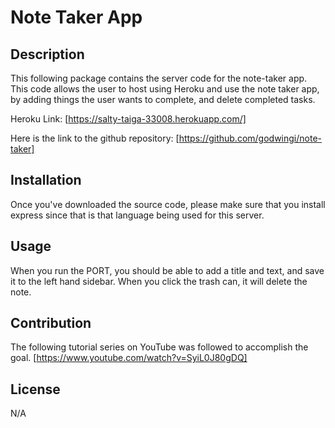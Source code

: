 # Note Taker App

## Description
  This following package contains the server code for the note-taker app. This code allows the user to host using Heroku and use the note taker app, by adding things the user wants to complete, and delete completed tasks.

Heroku Link: [https://salty-taiga-33008.herokuapp.com/]

Here is the link to the github repository: [https://github.com/godwingi/note-taker]

## Installation
  Once you've downloaded the source code, please make sure that you install express since that is that language being used for this server.

## Usage
   When you run the PORT, you should be able to add a title and text, and save it to the left hand sidebar. When you click the trash can, it will delete the note.

## Contribution
The following tutorial series on YouTube was followed to accomplish the goal.
[https://www.youtube.com/watch?v=SyiL0J80gDQ]
 
## License
N/A
